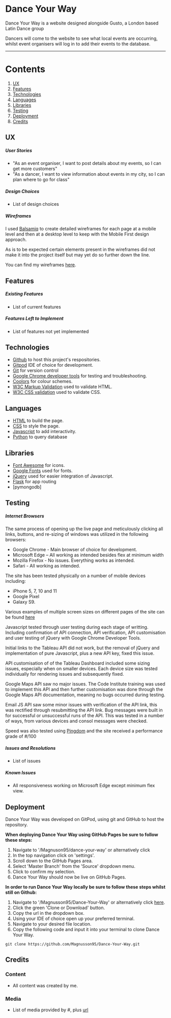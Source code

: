# Dance Your Way

Dance Your Way is a website designed alongside Gusto, a London based Latin Dance group

Dancers will come to the website to see what local events are occurring, whilst event organisers will log in to add their events to the database.

---

# Contents

1. [UX](#ux)
2. [Features](#Features)
3. [Technologies](#Technologies)
4. [Languages](#Languages)
5. [Libraries](#Libraries)
6. [Testing](#Testing)
7. [Deployment](#Deployment)
8. [Credits](#Credits)

## UX

##### User Stories

- "As an event organiser, I want to post details about my events, so I can get more customers"
- "As a dancer, I want to view information about events in my city, so I can plan where to go for class"

##### Design Choices

- List of design choices

##### Wireframes

I used [Balsamiq](https://balsamiq.com/) to create detailed wireframes for each page at a mobile level and then at a desktop level to keep with the Mobile First design approach.

As is to be expected certain elements present in the wireframes did not make it into the project itself but may yet do so further down the line.

You can find my wireframes [here](https://github.com/Magnusson95/Dance-Your-Way/tree/master/wireframes).

## Features

##### Existing Features

- List of current features

##### Features Left to Implement

- List of features not yet implemented

## Technologies

- [Github](https://github.com/) to host this project's respositories.
- [Gitpod](https://www.gitpod.io/) IDE of choice for development.
- [Git](https://en.wikipedia.org/wiki/Git) for version control
- [Google Chrome developer tools](https://developers.google.com/web/tools/chrome-devtools) for testing and troubleshooting.
- [Coolors](https://coolors.co/) for colour schemes.
- [W3C Markup Validation](https://validator.w3.org/) used to validate HTML.
- [W3C CSS validation](https://jigsaw.w3.org/css-validator/) used to validate CSS.

## Languages

- [HTML](https://en.wikipedia.org/wiki/HTML) to build the page.
- [CSS](https://en.wikipedia.org/wiki/Cascading_Style_Sheets) to style the page.
- [Javascript](https://en.wikipedia.org/wiki/JavaScript) to add interactivity.
- [Python](https://www.python.org/) to query database

## Libraries

- [Font Awesome](https://fontawesome.com/) for icons.
- [Google Fonts](https://fonts.google.com/) used for fonts.
- [jQuery](https://jquery.com/) used for easier integration of Javascript.
- [Flask](https://www.fullstackpython.com/flask.html) for app routing
- [pymongodb]

## Testing

##### Internet Browsers

The same process of opening up the live page and meticulously clicking all links, buttons, and re-sizing of windows was utilized in the following browsers:

- Google Chrome - Main browser of choice for development.
- Microsoft Edge – All working as intended besides flex at minimum width
- Mozilla Firefox - No issues. Everything works as intended.
- Safari - All working as intended.

The site has been tested physically on a number of mobile devices including:

- iPhone 5, 7, 10 and 11
- Google Pixel
- Galaxy S9.

Various examples of multiple screen sizes on different pages of the site can be found [here](#)

Javascript tested through user testing during each stage of writting. Including confirmation of API connection, API verification, API customisation and user testing of jQuery with Google Chrome Developer Tools.

Initial links to the Tableau API did not work, but the removal of jQuery and implementation of pure Javascript, plus a new API key, fixed this issue.

API customisation of of the Tableau Dashboard included some sizing issues, especially when on smaller devices. Each device size was tested individually for rendering issues and subsequently fixed.

Google Maps API saw no major issues. The Code Institute training was used to implement this API and then further customisation was done through the Google Maps API documentation, meaning no bugs occurred during testing.

Email JS API saw some minor issues with verification of the API link, this was rectified through resubmitting the API link. Bug messages were built in for successful or unsuccessful runs of the API. This was tested in a number of ways, from various devices and consol messages were checked.

Speed was also tested using [Pingdom](#) and the site received a performance grade of #/100

##### Issues and Resolutions

- List of issues

##### Known Issues

- All responsiveness working on Microsoft Edge except minimum flex view.

## Deployment

Dance Your Way was developed on GitPod, using git and GitHub to host the repository.

**When deploying Dance Your Way using GitHub Pages be sure to follow these steps:**

1. Navigate to '/Magnuson95/dance-your-way' or alternatively click
2. In the top navigation click on 'settings'.
3. Scroll down to the GitHub Pages area.
4. Select 'Master Branch' from the 'Source' dropdown menu.
5. Click to confirm my selection.
6. Dance Your Way should now be live on GitHub Pages.

**In order to run Dance Your Way locally be sure to follow these steps whilst still on Github:**

1. Navigate to '/Magnusson95/Dance-Your-Way' or alternatively click [here](https://github.com/Magnusson95/Dance-Your-Way).
2. Click the green 'Clone or Download' button.
3. Copy the url in the dropdown box.
4. Using your IDE of choice open up your preferred terminal.
5. Navigate to your desired file location.
6. Copy the following code and input it into your terminal to clone Dance Your Way.

`git clone https://github.com/Magnusson95/Dance-Your-Way.git`

## Credits

### Content

- All content was created by me.

### Media

- List of media provided by #, plus [url](#)